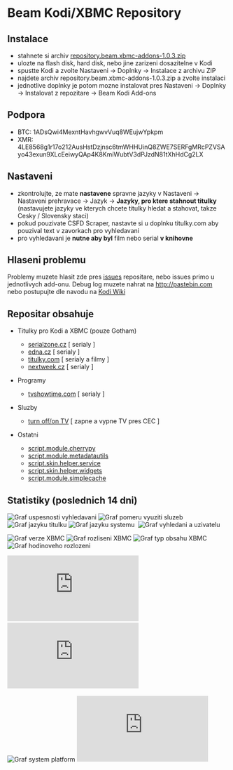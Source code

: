 Beam Kodi/XBMC Repository
===========================

Instalace
---------

- stahnete si archiv [repository.beam.xbmc-addons-1.0.3.zip](https://github.com/beam-kodi-addons-repository/repository.beam.xbmc-addons/releases/download/v1.0.3/repository.beam.xbmc-addons-1.0.3.zip)
- ulozte na flash disk, hard disk, nebo jine zarizeni dosazitelne v Kodi
- spustte Kodi a zvolte Nastaveni -> Doplnky -> Instalace z archivu ZIP
- najdete archiv repository.beam.xbmc-addons-1.0.3.zip a zvolte instalaci
- jednotlive doplnky je potom mozne instalovat pres Nastaveni -> Doplnky -> Instalovat z repozitare -> Beam Kodi Add-ons

Podpora
---------
- BTC: 1ADsQwi4MexntHavhgwvVuq8WEujwYpkpm
- XMR: 4LE8568g1r17o212AusHstDzjnsc6tmWHHUinQ8ZWE7SERFgMRcPZVSAyo43exun9XLcEeiwyQAp4K8KmiWubtV3dPJzdN81tXhHdCg2LX

Nastaveni
---------
- zkontrolujte, ze mate **nastavene** spravne jazyky v Nastaveni -> Nastaveni prehravace -> Jazyk -> **Jazyky, pro ktere stahnout titulky** (nastavujete jazyky ve kterych chcete titulky hledat a stahovat, takze Cesky / Slovensky staci)
- pokud pouzivate CSFD Scraper, nastavte si u doplnku titulky.com aby pouzival text v zavorkach pro vyhledavani
- pro vyhledavani je **nutne aby byl** film nebo serial **v knihovne**

Hlaseni problemu
----------------
Problemy muzete hlasit zde pres [issues](https://github.com/beam-kodi-addons-repository/repository-packages/issues) repositare, nebo issues primo u jednotlivych add-onu.
Debug log muzete nahrat na http://pastebin.com nebo postupujte dle navodu na [Kodi Wiki](http://kodi.wiki/view/Log_file/Easy)

Repositar obsahuje
------------------

* Titulky pro Kodi a XBMC (pouze Gotham)
  * [serialzone.cz](https://github.com/beam-kodi-addons-repository/service.subtitles.serialzone.cz) [ serialy ]
  * [edna.cz](https://github.com/beam-kodi-addons-repository/service.subtitles.edna.cz) [ serialy ]
  * [titulky.com](https://github.com/beam-kodi-addons-repository/service.subtitles.titulky.com) [ serialy a filmy ]
  * [nextweek.cz](https://github.com/beam-kodi-addons-repository/service.subtitles.nextweek.cz) [ serialy ]

* Programy
  * [tvshowtime.com](https://github.com/beam-kodi-addons-repository/script.tvshowtime.rework) [ serialy ]

* Sluzby
  * [turn off/on TV](https://github.com/beam-kodi-addons-repository/script.tvpower.screensaver.control) [ zapne a vypne TV pres CEC ]
  
* Ostatni
  * [script.module.cherrypy](https://github.com/kodi-community-addons/script.module.cherrypy)
  * [script.module.metadatautils](https://github.com/kodi-community-addons/script.module.metadatautils)
  * [script.skin.helper.service](https://github.com/kodi-community-addons/script.skin.helper.service)
  * [script.skin.helper.widgets](https://github.com/kodi-community-addons/script.skin.helper.widgets)
  * [script.module.simplecache](https://github.com/kodi-community-addons/script.module.simplecache)

Statistiky (poslednich 14 dni)
----------------------------

![Graf uspesnosti vyhledavani](http://xbmc-repo-stats.bimovi.cz/graph/success_percent.png "Uspesnost vyhledavani")&nbsp;![Graf pomeru vyuziti sluzeb](http://xbmc-repo-stats.bimovi.cz/graph/service_usage_percent.png "Pomer vyuziti doplnku")&nbsp;![Graf jazyku titulku](http://xbmc-repo-stats.bimovi.cz/graph/lang_search.png "Nastavene jazyky pro vyhledavani")&nbsp;![Graf jazyku systemu](http://xbmc-repo-stats.bimovi.cz/graph/lang_system.png "Jazyky prostredi XBMC")&nbsp;
![Graf vyhledani a uzivatelu](http://xbmc-repo-stats.bimovi.cz/graph/search_and_user_count.png "Pocet uzivatelu a hledani denne")

![Graf verze XBMC](http://xbmc-repo-stats.bimovi.cz/graph/xbmc_version.png "Verze XBMC")&nbsp;![Graf rozliseni XBMC](http://xbmc-repo-stats.bimovi.cz/graph/xbmc_resolution.png "Rozliseni XBMC")&nbsp;![Graf typ obsahu XBMC](http://xbmc-repo-stats.bimovi.cz/graph/content_type.png "Typ vyhledavaneho obsahu")&nbsp;
![Graf hodinoveho rozlozeni](http://xbmc-repo-stats.bimovi.cz/graph/hours_scatter.png "Hodinove rozlozeni vyhledavani")&nbsp;

![Graf nejhledanejsich serialu](http://xbmc-repo-stats.bimovi.cz/graph_top_tvshows.php "Nejhledanejsi serilay")&nbsp;![Graf nejhledanejsich filmu](http://xbmc-repo-stats.bimovi.cz/graph_top_movies.php "Nejhledanejsi filmy")&nbsp;

![Graf system platform](http://xbmc-repo-stats.bimovi.cz/graph/system_platform.png "System platform")&nbsp;![Graf system OS](http://xbmc-repo-stats.bimovi.cz/graph_system_os.php "Operacni system")
